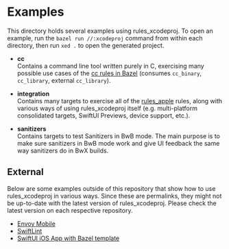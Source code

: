 # Examples

This directory holds several examples using rules_xcodeproj. To open an example, run the `bazel run //:xcodeproj` command from within each directory, then run `xed .` to open the generated project.

* **cc**
    <br> Contains a command line tool written purely in C, exercising many possible use cases of the [cc rules in Bazel](https://bazel.build/reference/be/c-cpp) (consumes `cc_binary`, `cc_library`, external `cc_library`).

* **integration**
    <br> Contains many targets to exercise all of the [rules_apple](https://github.com/bazelbuild/rules_apple/tree/master/doc) rules, along with various ways of using rules_xcodeproj itself (e.g. multi-platform consolidated targets, SwiftUI Previews, device support, etc.).

* **sanitizers**
    <br> Contains targets to test Sanitizers in BwB mode. The main purpose is to make sure sanitizers in BwB mode work and give UI feedback the same way sanitizers do in BwX builds.

## External

Below are some examples outside of this repository that show how to use
rules_xcodeproj in various ways. Since these are permalinks, they might not be
up-to-date with the latest version of rules_xcodeproj. Please check the
latest version on each respective repository.

- [Envoy Mobile](https://github.com/envoyproxy/envoy/blob/f6cb005211c389df0dc17d71b6819912e083b5cd/mobile/BUILD#L103-L173)
- [SwiftLint](https://github.com/realm/SwiftLint/blob/325d0ee1e44a87fc82afeb874b83ceb82f6728cf/BUILD#L113-L142)
- [SwiftUI iOS App with Bazel template](https://github.com/mattrobmattrob/bazel-ios-swiftui-template/blob/666640b796f347b62b8e5878e00c2d2f44c247cc/BUILD.bazel#L9-L18)
